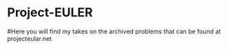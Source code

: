 # Project-EULER
#Here you will find my takes on the archived problems that can be found at projecteular.net
